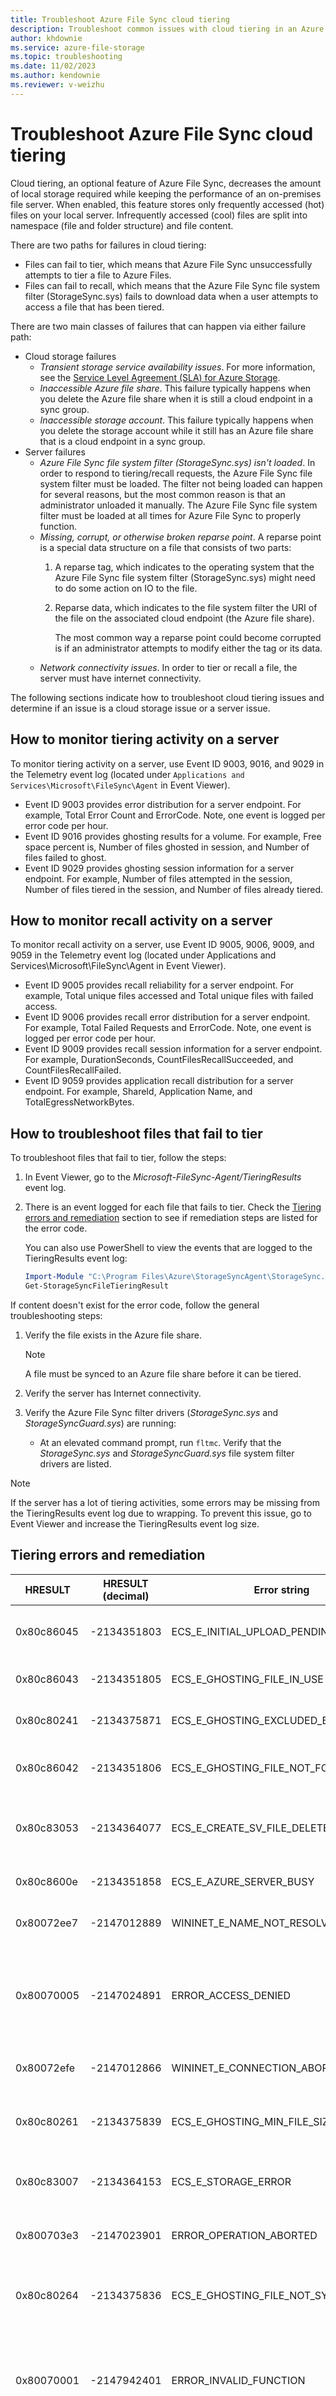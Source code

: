 ```yaml
---
title: Troubleshoot Azure File Sync cloud tiering
description: Troubleshoot common issues with cloud tiering in an Azure File Sync deployment.
author: khdownie
ms.service: azure-file-storage
ms.topic: troubleshooting
ms.date: 11/02/2023
ms.author: kendownie
ms.reviewer: v-weizhu
---
```

# Troubleshoot Azure File Sync cloud tiering

Cloud tiering, an optional feature of Azure File Sync, decreases the amount of local storage required while keeping the performance of an on-premises file server. When enabled, this feature stores only frequently accessed (hot) files on your local server. Infrequently accessed (cool) files are split into namespace (file and folder structure) and file content. 

There are two paths for failures in cloud tiering:

- Files can fail to tier, which means that Azure File Sync unsuccessfully attempts to tier a file to Azure Files.
- Files can fail to recall, which means that the Azure File Sync file system filter (StorageSync.sys) fails to download data when a user attempts to access a file that has been tiered.

There are two main classes of failures that can happen via either failure path:

- Cloud storage failures
    - *Transient storage service availability issues*. For more information, see the [Service Level Agreement (SLA) for Azure Storage](https://azure.microsoft.com/support/legal/sla/storage/v1_5/).
    - *Inaccessible Azure file share*. This failure typically happens when you delete the Azure file share when it is still a cloud endpoint in a sync group.
    - *Inaccessible storage account*. This failure typically happens when you delete the storage account while it still has an Azure file share that is a cloud endpoint in a sync group. 
- Server failures 
  - *Azure File Sync file system filter (StorageSync.sys) isn't loaded*. In order to respond to tiering/recall requests, the Azure File Sync file system filter must be loaded. The filter not being loaded can happen for several reasons, but the most common reason is that an administrator unloaded it manually. The Azure File Sync file system filter must be loaded at all times for Azure File Sync to properly function.
  - *Missing, corrupt, or otherwise broken reparse point*. A reparse point is a special data structure on a file that consists of two parts:
    1. A reparse tag, which indicates to the operating system that the Azure File Sync file system filter (StorageSync.sys) might need to do some action on IO to the file. 
    2. Reparse data, which indicates to the file system filter the URI of the file on the associated cloud endpoint (the Azure file share). 
        
       The most common way a reparse point could become corrupted is if an administrator attempts to modify either the tag or its data. 
  - *Network connectivity issues*. In order to tier or recall a file, the server must have internet connectivity.

The following sections indicate how to troubleshoot cloud tiering issues and determine if an issue is a cloud storage issue or a server issue.

## How to monitor tiering activity on a server

To monitor tiering activity on a server, use Event ID 9003, 9016, and 9029 in the Telemetry event log (located under `Applications and Services\Microsoft\FileSync\Agent` in Event Viewer).

- Event ID 9003 provides error distribution for a server endpoint. For example, Total Error Count and ErrorCode. Note, one event is logged per error code per hour.
- Event ID 9016 provides ghosting results for a volume. For example, Free space percent is, Number of files ghosted in session, and Number of files failed to ghost.
- Event ID 9029 provides ghosting session information for a server endpoint. For example, Number of files attempted in the session, Number of files tiered in the session, and Number of files already tiered.

## How to monitor recall activity on a server

To monitor recall activity on a server, use Event ID 9005, 9006, 9009, and 9059 in the Telemetry event log (located under Applications and Services\Microsoft\FileSync\Agent in Event Viewer).

- Event ID 9005 provides recall reliability for a server endpoint. For example, Total unique files accessed and Total unique files with failed access.
- Event ID 9006 provides recall error distribution for a server endpoint. For example, Total Failed Requests and ErrorCode. Note, one event is logged per error code per hour.
- Event ID 9009 provides recall session information for a server endpoint. For example, DurationSeconds, CountFilesRecallSucceeded, and CountFilesRecallFailed.
- Event ID 9059 provides application recall distribution for a server endpoint. For example, ShareId, Application Name, and TotalEgressNetworkBytes.

## How to troubleshoot files that fail to tier

To troubleshoot files that fail to tier, follow the steps:

1. In Event Viewer, go to the *Microsoft-FileSync-Agent/TieringResults* event log.
2. There is an event logged for each file that fails to tier. Check the [Tiering errors and remediation](#tiering-errors-and-remediation) section to see if remediation steps are listed for the error code.

    You can also use PowerShell to view the events that are logged to the TieringResults event log:

    ```powershell
    Import-Module "C:\Program Files\Azure\StorageSyncAgent\StorageSync.Management.ServerCmdlets.dll"
    Get-StorageSyncFileTieringResult
    ```

If content doesn't exist for the error code, follow the general troubleshooting steps:

1. Verify the file exists in the Azure file share.

    > [!NOTE]
    > A file must be synced to an Azure file share before it can be tiered.

1. Verify the server has Internet connectivity.
1. Verify the Azure File Sync filter drivers (*StorageSync.sys* and *StorageSyncGuard.sys*) are running:
   - At an elevated command prompt, run `fltmc`. Verify that the *StorageSync.sys* and *StorageSyncGuard.sys* file system filter drivers are listed.

> [!NOTE]
> If the server has a lot of tiering activities, some errors may be missing from the TieringResults event log due to wrapping. To prevent this issue, go to Event Viewer and increase the TieringResults event log size.

## Tiering errors and remediation

| HRESULT | HRESULT (decimal) | Error string | Issue | Remediation |
|---------|-------------------|--------------|-------|-------------|
| 0x80c86045 | -2134351803 | ECS_E_INITIAL_UPLOAD_PENDING | The file failed to tier because the initial upload is in progress. | No action required. The file will be tiered once the initial upload completes. |
| 0x80c86043 | -2134351805 | ECS_E_GHOSTING_FILE_IN_USE | The file failed to tier because it's in use. | No action required. The file will be tiered when it's no longer in use. |
| 0x80c80241 | -2134375871 | ECS_E_GHOSTING_EXCLUDED_BY_SYNC | The file failed to tier because it's excluded by sync. | No action required. Files in the sync exclusion list can't be tiered. |
| 0x80c86042 | -2134351806 | ECS_E_GHOSTING_FILE_NOT_FOUND | The file failed to tier because it wasn't found on the server. | No action required. If the error persists, check if the file exists on the server. |
| 0x80c83053 | -2134364077 | ECS_E_CREATE_SV_FILE_DELETED | The file failed to tier because it was deleted in the Azure file share. | No action required. The file should be deleted on the server when the next download sync session runs. |
| 0x80c8600e | -2134351858 | ECS_E_AZURE_SERVER_BUSY | The file failed to tier due to a network issue. | No action required. If the error persists, check network connectivity to the Azure file share. |
| 0x80072ee7 | -2147012889 | WININET_E_NAME_NOT_RESOLVED | The file failed to tier due to a network issue. | No action required. If the error persists, check network connectivity to the Azure file share. |
| 0x80070005 | -2147024891 | ERROR_ACCESS_DENIED | The file failed to tier due to access denied error. This error can occur if the file is located on a DFS-R read-only replication folder. | Azure File Sync doesn't support server endpoints in DFS-R read-only replication folders. See [planning guide](/azure/storage/file-sync/file-sync-planning#distributed-file-system-dfs) for more information. |
| 0x80072efe | -2147012866 | WININET_E_CONNECTION_ABORTED | The file failed to tier due to a network issue. | No action required. If the error persists, check network connectivity to the Azure file share. |
| 0x80c80261 | -2134375839 | ECS_E_GHOSTING_MIN_FILE_SIZE | The file failed to tier because the file size is less than the supported size. | The minimum supported file size is based on the file system cluster size (double file system cluster size). For example, if the file system cluster size is 4 KiB, the minimum file size is 8 KiB. |
| 0x80c83007 | -2134364153 | ECS_E_STORAGE_ERROR | The file failed to tier due to an Azure storage issue. | If the error persists, open a support request. |
| 0x800703e3 | -2147023901 | ERROR_OPERATION_ABORTED | The file failed to tier because it was recalled at the same time. | No action required. The file will be tiered when the recall completes and the file is no longer in use. |
| 0x80c80264 | -2134375836 | ECS_E_GHOSTING_FILE_NOT_SYNCED | The file failed to tier because it hasn't synced to the Azure file share. | No action required. The file will tier once it has synced to the Azure file share. |
| 0x80070001 | -2147942401 | ERROR_INVALID_FUNCTION | The file failed to tier because the cloud tiering filter driver (*storagesync.sys*) isn't running. | To resolve this issue, open an elevated command prompt and run the following command: `fltmc load storagesync`<br/>If the Azure File Sync filter driver fails to load when running the `fltmc` command, uninstall the Azure File Sync agent, restart the server, and reinstall the Azure File Sync agent. |
| 0x80070070 | -2147024784 | ERROR_DISK_FULL | The file failed to tier due to insufficient disk space on the volume where the server endpoint is located. | To resolve this issue, free at least 100 MiB of disk space on the volume where the server endpoint is located. |
| 0x80070490 | -2147023728 | ERROR_NOT_FOUND | The file failed to tier because it hasn't synced to the Azure file share. | No action required. The file will tier once it has synced to the Azure file share. |
| 0x80c80262 | -2134375838 | ECS_E_GHOSTING_UNSUPPORTED_RP | The file failed to tier because it's an unsupported reparse point. | If the file is a Data Deduplication reparse point, follow the steps in the [planning guide](/azure/storage/file-sync/file-sync-planning#data-deduplication) to enable Data Deduplication support. Files with reparse points other than Data Deduplication aren't supported and won't be tiered.  |
| 0x80c83052 | -2134364078 | ECS_E_CREATE_SV_STREAM_ID_<br/>MISMATCH | The file failed to tier because it has been modified. | No action required. The file will tier once the modified file has synced to the Azure file share. |
| 0x80c80269 | -2134375831 | ECS_E_GHOSTING_REPLICA_NOT_<br/>FOUND | The file failed to tier because it hasn't synced to the Azure file share. | No action required. The file will tier once it has synced to the Azure file share. |
| 0x80072ee2 | -2147012894 | WININET_E_TIMEOUT | The file failed to tier due to a network issue. | No action required. If the error persists, check network connectivity to the Azure file share. |
| 0x80c80017 | -2134376425 | ECS_E_SYNC_OPLOCK_BROKEN | The file failed to tier because it has been modified. | No action required. The file will tier once the modified file has synced to the Azure file share. |
| 0x800705aa | -2147023446 | ERROR_NO_SYSTEM_RESOURCES | The file failed to tier due to insufficient system resources. | If the error persists, investigate which application or kernel-mode driver is exhausting system resources. |
| 0x8e5e03fe | -1906441218 | JET_errDiskIO | The file failed to tier due to an I/O error when writing to the cloud tiering database. | If the error persists, run chkdsk on the volume and check the storage hardware. |
| 0x8e5e0442 | -1906441150 | JET_errInstanceUnavailable | The file failed to tier because the cloud tiering database isn't running. | To resolve this issue, restart the FileSyncSvc service or server. If the error persists, run chkdsk on the volume and check the storage hardware. |
| 0x80C80285 | -2134375803 | ECS_E_GHOSTING_SKIPPED_BY_<br/>CUSTOM_EXCLUSION_LIST | The file can't be tiered because the file type is excluded from tiering. | To tier files with this file type, modify the `GhostingExclusionList` registry setting in HKEY_LOCAL_MACHINE<br/>\SOFTWARE\Microsoft\Azure\StorageSync |
| 0x80C86050 | -2134351792 | ECS_E_REPLICA_NOT_READY_FOR_<br/>TIERING | The file failed to tier because the current sync mode is initial upload or reconciliation. | No action required. The file will be tiered once sync completes initial upload or reconciliation. |
| 0x80c8304e | -2134364082 | ECS_E_WORK_FRAMEWORK_ACTION_<br/>RETRY_NOT_SUPPORTED | An unexpected error occurred. | No action required. This error should automatically resolve. If the error persists for several days, create a support request. |
| 0x80c8309c | -2134364004 | ECS_E_CREATE_SV_BATCHED_CHANGE_<br/>DETECTION_FAILED | An unexpected error occurred. | No action required. This error should automatically resolve. If the error persists for several days, create a support request. |
| 0x8000ffff | -2147418113 | E_UNEXPECTED | An unexpected error occurred. | No action required. This error should automatically resolve. If the error persists for several days, create a support request. |
| 0x80c80220 | -2134375904 | ECS_E_SYNC_METADATA_IO_ERROR | The sync database has encountered an IO error. | No action required. This error should automatically resolve. If the error persists for several days, create a support request. |
| 0x80c830a7 | -2134363993 | ECS_E_AZURE_FILE_SNAPSHOT_LIMIT_<br/>REACHED | The Azure file snapshot limit has been reached. | Upgrade the Azure File Sync agent to the latest version. After upgrading the agent, run the `DeepScrubbingScheduledTask` located under \Microsoft\StorageSync. |
| 0x80c80367 | -2134375577 | ECS_E_FILE_SNAPSHOT_OPERATION_<br/>EXECUTION_MAX_ATTEMPTS_REACHED | An unexpected error occurred. | No action required. This error should automatically resolve. If the error persists for several days, create a support request. |
| 0x80c8306f | -2134364049 | ECS_E_ETAG_MISMATCH | An unexpected error occurred. | No action required. This error should automatically resolve. If the error persists for several days, create a support request. |
| 0x80c8304c | -2134364084 | ECS_E_ASYNC_POLLING_TIMEOUT | Timeout error occurred. | No action required. This error should automatically resolve. If the error persists for several days, create a support request. |
| 0x80070299 | -2147024231 | ERROR_FILE_SYSTEM_LIMITATION | An unexpected error occurred. | No action required. This error should automatically resolve. If the error persists for several days, create a support request. |
| 0x80c83054 | -2134364076 | ECS_E_CREATE_SV_UNKNOWN_<br/>GLOBAL_ID | An unexpected error occurred. | No action required. This error should automatically resolve. If the error persists for several days, create a support request. |
| 0x80c8309b | -2134364005 | ECS_E_CREATE_SV_PER_ITEM_CHANGE_<br/>DETECTION_FAILED | An unexpected error occurred. | No action required. This error should automatically resolve. If the error persists for several days, create a support request. |
| 0x80c83034 | -2134364108 | ECS_E_FORBIDDEN | Access is denied. | Please check the access policies on the storage account, and also check your proxy settings. [Learn more](/azure/storage/file-sync/file-sync-firewall-and-proxy#test-network-connectivity-to-service-endpoints). |
| 0x80070034 | -2147024844 | ERROR_DUP_NAME | An unexpected error occurred. | No action required. This error should automatically resolve. If the error persists for several days, create a support request. |
| 0x80071128 | -2147020504 | ERROR_INVALID_REPARSE_DATA | The data is corrupted and unreadable. | Run `chkdsk` on the volume. [Learn more](/windows-server/administration/windows-commands/chkdsk?tabs=event-viewer). |
| 0x8e5e0450 | -1906441136 | JET_errInvalidSesid | An unexpected error occurred. | No action required. This error should automatically resolve. If the error persists for several days, create a support request. |
| 0x80092004 | -2146885628 | CRYPT_E_NOT_FOUND | Certificate required for Azure File Sync authentication is missing. | Run this PowerShell command on the server to reset the certificate:<br/>`Reset-AzStorageSyncServerCertificate -ResourceGroupName <string> -StorageSyncServiceName <string>`. |
| 0x80c80020 | -2134376416 | ECS_E_CLUSTER_NOT_RUNNING | The Failover Cluster service is not running. | Verify the cluster service (clussvc) is running. [Learn more](../../../windows-server/high-availability/troubleshoot-cluster-service-fails-to-start.md). |
| 0x80c83036 | -2134364106 | ECS_E_NOT_FOUND | An unexpected error occurred. | No action required. This error should automatically resolve. If the error persists for several days, create a support request. |
| 0x801f0005 | -2145452027 | ERROR_FLT_INVALID_NAME_REQUEST | An unexpected error occurred. | No action required. This error should automatically resolve. If the error persists for several days, create a support request. |
| 0x80071126 | -2147020506 | ERROR_NOT_A_REPARSE_POINT | An internal error occurred. | No action required. This error should automatically resolve. If the error persists for several days, create a support request. |
| 0x80070718 | -2147023080 | ERROR_NOT_ENOUGH_QUOTA | Not enough server memory resources available to process this command. | Monitor memory usage on your server. [Learn more](/azure/storage/file-sync/file-sync-planning#recommended-system-resources). |
| 0x8007046a | -2147023766 | ERROR_NOT_ENOUGH_SERVER_<br/>MEMORY | Not enough server memory resources available to process this command. | Monitor memory usage on your server. [Learn more](/azure/storage/file-sync/file-sync-planning#recommended-system-resources). |
| 0x80070026 | -2147024858 | COR_E_ENDOFSTREAM | An external error occurred. | No action required. This error should automatically resolve. If the error persists for several days, create a support request. |
| 0x80131501 | -2146233087 | COR_E_SYSTEM | An external error occurred. | No action required. This error should automatically resolve. If the error persists for several days, create a support request. |
| 0x80c86040 | -2134351808 | ECS_E_AZURE_FILE_SHARE_INVALID_<br/>HEADER | An unexpected error occurred. | If the error persists for more than a day, create a support request. |
| 0x80c80339 | -2134375623 | ECS_E_CERT_DATE_INVALID | The server's SSL certificate is expired. | Check with your organization's tech support to get help. If you need further investigation, create a support request. |
| 0x80c80337 | -2134375625 | ECS_E_INVALID_CA | The server's SSL certificate was issued by a certificate authority that isn't trusted by this PC. | Check with your organization's tech support to get help. If you need further investigation, create a support request. |
| 0x80c80001 | -2134376447 | ECS_E_SYNC_INVALID_PROTOCOL_<br/>FORMAT | A connection with the service could not be established. | Please check and configure the proxy setting correctly or remove the proxy setting. [Learn more](/azure/storage/file-sync/file-sync-firewall-and-proxy#test-network-connectivity-to-service-endpoints). |
| 0x800706d9 | -2147023143 | EPT_S_NOT_REGISTERED | An external error occurred. | No action required. This error should automatically resolve. If the error persists for several days, create a support request. |
| 0x80070035 | -2147024843 | ERROR_BAD_NETPATH | An external error occurred. | No action required. This error should automatically resolve. If the error persists for several days, create a support request. |
| 0x80070571 | -2147023503 | ERROR_DISK_CORRUPT | The disk structure is corrupted and unreadable. | Run `chkdsk` on the volume. [Learn more](/windows-server/administration/windows-commands/chkdsk?tabs=event-viewer). |
| 0x8007052e | -2147023570 | ERROR_LOGON_FAILURE | Operation failed due to an authentication failure. | If the error persists for more than a day, create a support request. |
| 0x8002802b | -2147319765 | TYPE_E_ELEMENTNOTFOUND | An unexpected error occurred. | No action required. This error should automatically resolve. If the error persists for several days, create a support request. |
| 0x80072f00 | -2147012864 | WININET_E_FORCE_RETRY | A connection with the service could not be established. | No action required. This error should automatically resolve. If the error persists for several days, create a support request. |
| 0x80C86093 | -2134351785 | ECS_E_STABLEVERSION_SVID_CHECK_FAILED | The file can't be tiered due to a known issue. | No action required. Ignore the error and it will no longer appear once a fix is released. |

## How to troubleshoot files that fail to be recalled

To troubleshoot files that fail to recall, follow the steps:

1. In Event Viewer, go to the *Microsoft-FileSync-Agent/RecallResults* event log.
2. There is an event logged for each file that is recalled. If the `DataTransferHresult` field is 0, the file recall is successful. If the `DataTransferHresult` field has an error code, check the [Recall errors and remediation](#recall-errors-and-remediation) section to see if remediation steps are listed for the error code.

    You can also use PowerShell to view the events that are logged to the RecallResults event log:

    ```powershell
    Import-Module "C:\Program Files\Azure\StorageSyncAgent\StorageSync.Management.ServerCmdlets.dll"
    Get-StorageSyncFileRecallResult
    ```

If content doesn't exist for the error code, follow the general troubleshooting steps:

1. Verify the file exists in the Azure file share.
2. Verify the server has Internet connectivity.
3. Open the Services MMC snap-in and verify the Storage Sync Agent service (*FileSyncSvc*) is running.
4. Verify the Azure File Sync filter drivers (*StorageSync.sys* and *StorageSyncGuard.sys*) are running:
   - At an elevated command prompt, run `fltmc`. Verify that the *StorageSync.sys* and *StorageSyncGuard.sys* file system filter drivers are listed.

> [!NOTE]
> If the server has a lot of recall activities, some errors may be missing from the RecallResults event log due to wrapping. To prevent this issue, go to Event Viewer and increase the RecallResults event log size.

## Recall errors and remediation

| HRESULT | HRESULT (decimal) | Error string | Issue | Remediation |
|---------|-------------------|--------------|-------|-------------|
| 0x80070079 | -2147942521 | ERROR_SEM_TIMEOUT | The file failed to recall due to an I/O timeout. This issue can occur for several reasons: server resource constraints, poor network connectivity, or an Azure storage issue (for example, throttling). | No action required. If the error persists for several hours, please open a support case. |
| 0x80070036 | -2147024842 | ERROR_NETWORK_BUSY | The file failed to recall due to a network issue.  | If the error persists, check network connectivity to the Azure file share. |
| 0x80c80037 | -2134376393 | ECS_E_SYNC_SHARE_NOT_FOUND | The file failed to recall because the server endpoint was deleted. | To resolve this issue, see [Tiered files aren't accessible on the server after deleting a server endpoint](?tabs=portal1%252cazure-portal#tiered-files-are-not-accessible-on-the-server-after-deleting-a-server-endpoint). |
| 0x80070005 | -2147024891 | ERROR_ACCESS_DENIED | The file failed to recall due to an access denied error. This issue can occur if the firewall and virtual network settings on the storage account are enabled and the server does not have access to the storage account. | To resolve this issue, add the Server IP address or virtual network by following the steps documented in the [Configure firewall and virtual network settings](/azure/storage/file-sync/file-sync-deployment-guide?tabs=azure-portal#optional-configure-firewall-and-virtual-network-settings) section in the deployment guide. |
| 0x80c86002 | -2134351870 | ECS_E_AZURE_RESOURCE_NOT_FOUND | The file failed to recall because it's not accessible in the Azure file share. | To resolve this issue, verify the file exists in the Azure file share. If the file exists in the Azure file share, upgrade to the latest Azure File Sync [agent version](/azure/storage/file-sync/file-sync-release-notes#supported-versions). |
| 0x80c8305f | -2134364065 | ECS_E_EXTERNAL_STORAGE_ACCOUNT_<br/>AUTHORIZATION_FAILED | The file failed to recall due to authorization failure to the storage account. | To resolve this issue, verify [Azure File Sync has access to the storage account](/azure/storage/file-sync/file-sync-troubleshoot-sync-errors?tabs=portal1,azure-portal#troubleshoot-rbac). |
| 0x80c86030 | -2134351824 | ECS_E_AZURE_FILE_SHARE_NOT_FOUND | The file failed to recall because the Azure file share isn't accessible. | Verify the file share exists and is accessible. If the file share was deleted and recreated, perform the steps documented in the [Sync failed because the Azure file share was deleted and recreated](/azure/storage/file-sync/file-sync-troubleshoot-sync-errors?tabs=portal1,azure-portal#-2134375810) section to delete and recreate the sync group. |
| 0x800705aa | -2147023446 | ERROR_NO_SYSTEM_RESOURCES | The file failed to recall due to insufficient system resources. | If the error persists, investigate which application or kernel-mode driver is exhausting system resources. |
| 0x8007000e | -2147024882 | ERROR_OUTOFMEMORY | The file failed to recall due to insufficient memory. | If the error persists, investigate which application or kernel-mode driver is causing the low memory condition. |
| 0x80070070 | -2147024784 | ERROR_DISK_FULL | The file failed to recall due to insufficient disk space. | To resolve this issue, free up space on the volume by moving files to a different volume, increase the size of the volume, or force files to tier by using the `Invoke-StorageSyncCloudTiering` cmdlet. |
| 0x80072f8f | -2147012721 | WININET_E_DECODING_FAILED | The file failed to recall because the server was unable to decode the response from the Azure File Sync service. | This error typically occurs if a network proxy is modifying the response from the Azure File Sync service. Please check your proxy configuration. |
| 0x80090352 | -2146892974 | SEC_E_ISSUING_CA_UNTRUSTED | The file failed to recall because your organization is using a TLS terminating proxy or a malicious entity is intercepting the traffic between your server and the Azure File Sync service. | If you're certain this is expected (because your organization is using a TLS terminating proxy), follow the steps documented for error [CERT_E_UNTRUSTEDROOT](/azure/storage/file-sync/file-sync-troubleshoot-sync-errors#-2146762487) to resolve this issue. |
| 0x80c86047 | -2134351801 | ECS_E_AZURE_SHARE_SNAPSHOT_NOT_<br/>FOUND | The file failed to recall because it's referencing a version of the file which no longer exists in the Azure file share. | This issue can occur if the tiered file was restored from a backup of the Windows Server. To resolve this issue, restore the file from a snapshot in the Azure file share. |
| 0x80070032 | -2147024846 | ERROR_NOT_SUPPORTED | An internal error occurred. | Please upgrade to the latest Azure File Sync agent version. If the error persists after upgrading the agent, create a support request. |
| 0x80070006 | -2147024890 | ERROR_INVALID_HANDLE | An internal error occurred. | If the error persists for more than a day, create a support request. |
| 0x80c80310 | -2134375664 | ECS_E_INVALID_DOWNLOAD_RESPONSE | Azure File sync error. | If the error persists for more than a day, create a support request. |
| 0x8007045d | -2147023779 | ERROR_IO_DEVICE | An internal error occurred. | If the error persists for more than a day, create a support request. |
| 0x80c8604b | -2134351797 | ECS_E_AZURE_FILE_SHARE_FILE_NOT_<br/>FOUND | File not found in the file share. | You have likely performed an unsupported operation. [Learn more](/azure/storage/file-sync/file-sync-disaster-recovery-best-practices). Please find the original copy of the file and overwrite the tiered file in the server endpoint. |
| 0x80070021 | -2147024863 | ERROR_LOCK_VIOLATION | The process cannot access the file because another process has locked a portion of the file. | No action required. Once the application closes the handle to the file, recall should succeed. |
| 0x80c8604c | -2134351796 | ECS_E_AZURE_FILE_SNAPSHOT_NOT_<br/>FOUND_SYNC_PENDING | An internal error occurred. | No action required. If the error persists for more than a day, create a support request. Recall should succeed after the sync session completes. |
| 0x80c80312 | -2134375662 | ECS_E_DOWNLOAD_SESSION_STREAM_<br/>INTERRUPTED | Couldn't finish downloading files. Sync will try again later. | If the error persists, use the `Test-StorageSyncNetworkConnectivity` cmdlet to check network connectivity to the service endpoints. [Learn more](/azure/storage/file-sync/file-sync-firewall-and-proxy#test-network-connectivity-to-service-endpoints). |
| 0x80c8600c | -2134351860 | ECS_E_AZURE_INTERNAL_ERROR | The server encountered an internal error. | No action required. If the error persists for more than a day, create a support request. |
| 0x80c8600b | -2134351861 | ECS_E_AZURE_INVALID_RANGE | The server encountered an internal error. | No action required. If the error persists for more than a day, create a support request. |
| 0x8007045b | -2147023781 | ERROR_SHUTDOWN_IN_PROGRESS | A system shutdown is in progress. | No action required. If the error persists for more than a day, create a support request. |
| 0x80072efd | -2147012867 | WININET_E_CANNOT_CONNECT | A connection with the service could not be established. | Use the `Test-StorageSyncNetworkConnectivity` cmdlet to check network connectivity to the service endpoints. [Learn more](/azure/storage/file-sync/file-sync-firewall-and-proxy#test-network-connectivity-to-service-endpoints). |
| 0x80072f8f | -2147012721 | WININET_E_DECODING_FAILED | Firewall, proxy or gateway is blocking access to the PKI URLs, or the PKI servers are down. | Ensure the server can access the following URLs:<br/><br/>Public cloud endpoints:<br/><br/>https://www.microsoft.com/pki/mscorp/cps<br/>http://crl.microsoft.com/pki/mscorp/crl/<br/>http://mscrl.microsoft.com/pki/mscorp/crl/<br/>http://ocsp.msocsp.com<br/>http://ocsp.digicert.com/<br/>http://crl3.digicert.com/<br/><br/>Azure Government endpoints:<br/><br/>https://www.microsoft.com/pki/mscorp/cps<br/>http://crl.microsoft.com/pki/mscorp/crl/<br/>http://mscrl.microsoft.com/pki/mscorp/crl/<br/>http://ocsp.msocsp.com<br/>http://ocsp.digicert.com/<br/>http://crl3.digicert.com/<br/><br/>Once the Azure File Sync agent is installed, the PKI URL is used to download intermediate certificates required to communicate with the Azure File Sync service and Azure file share. The OCSP URL is used to check the status of a certificate. If the error persists for several days, create a support request. |
| 0x800703ee | -2147023890 | ERROR_FILE_INVALID | The volume for a file has been externally altered so that the opened file is no longer valid. | If the error persists for more than a day, create a support request. |
| 0x80c86048 | -2134351800 | ECS_E_AZURE_FILE_SNAPSHOT_NOT_<br/>FOUND | An internal error occurred. | You have likely performed an unsupported operation. [Learn more](/azure/storage/file-sync/file-sync-disaster-recovery-best-practices). Please find the original copy of the file and overwrite the tiered file in the server endpoint. |
| 0x80072f78 | -2147012744 | WININET_E_INVALID_SERVER_RESPONSE | A connection with the service could not be established. | Use the `Test-StorageSyncNetworkConnectivity` cmdlet to check network connectivity to the service endpoints. [Learn more](/azure/storage/file-sync/file-sync-firewall-and-proxy#test-network-connectivity-to-service-endpoints). |
| 0x8007139f | -2147019873 | ERROR_INVALID_STATE | An internal error occurred. | No action required. If the error persists for more than a day, create a support request. |
| 0x80070570 | -2147023504 | ERROR_FILE_CORRUPT | The file or directory is corrupted and unreadable. | Run chkdsk on the volume. [Learn more](/windows-server/administration/windows-commands/chkdsk?tabs=event-viewer). |
| 0x800705ad | -2147023443 | ERROR_WORKING_SET_QUOTA | Insufficient quota to complete the requested service. | Monitor memory usage on your server. If the error persists for more than a day, create a support request. |
| 0x80070008 | -2147024888 | ERROR_NOT_ENOUGH_MEMORY | Not enough memory resources are available to process this command. | Monitor memory usage on your server. If the error persists for more than a day, create a support request. |
| 0x80c80072 | -2134376334 | ECS_E_BAD_GATEWAY | A connection with the service could not be established. | Use the `Test-StorageSyncNetworkConnectivity` cmdlet to check network connectivity to the service endpoints. [Learn more](/azure/storage/file-sync/file-sync-firewall-and-proxy#test-network-connectivity-to-service-endpoints). |
| 0x80190193 | -2145844845 | HTTP_E_STATUS_FORBIDDEN | Forbidden (403) error occurred. | Update Azure file share access policy. [Learn more](/azure/role-based-access-control/built-in-roles). |
| 0x80c8604e | -2134351794 | ECS_E_AZURE_FILE_SNAPSHOT_NOT_<br/>FOUND_ON_CONFLICT_FILE | Unable to recall sync conflict loser file from Azure file share. | If this error is happening for a tiered file that is a sync conflict file, this file might not be needed by end users anymore. If the original file is available and valid, you may remove this file from the server endpoint. |
| 0x80c80075 | -2134376331 | ECS_E_ACCESS_TOKEN_CATASTROPHIC<br/>_FAILURE | An internal error occurred. | No action required. If the error persists for more than a day, create a support request. |
| 0x80c8005b | -2134376357 | ECS_E_AZURE_FILE_SERVICE_UNAVAILABLE | The Azure File Service is currently unavailable. | If the error persists for more than a day, create a support request. |
| 0x80c83099 | -2134364007 | ECS_E_PRIVATE_ENDPOINT_ACCESS_<br/>BLOCKED | Private endpoint configuration access blocked. | Check the private endpoint configuration and allow access to the Azure File Sync service. [Learn more](/azure/storage/file-sync/file-sync-firewall-and-proxy#test-network-connectivity-to-service-endpoints). |
| 0x80c86000 | -2134351872 | ECS_E_AZURE_AUTHENTICATION_FAILED | Server failed to authenticate the request. | Check the network configuration and make sure the storage account accepts the server IP address. You can do this by adding the server IP, adding the server's IP subnet, or adding the server vnet to the authorized access control list to access the storage account. [Learn more](/azure/storage/file-sync/file-sync-deployment-guide#optional-configure-firewall-and-virtual-network-settings). |
| 0x80072ef1 | -2147012879 | ERROR_WINHTTP_OPERATION_CANCELLED | A connection with the service could not be established. | If the error persists, use the `Test-StorageSyncNetworkConnectivity` cmdlet to check network connectivity to the service endpoints. [Learn more](/azure/storage/file-sync/file-sync-firewall-and-proxy#test-network-connectivity-to-service-endpoints). |
| 0x80c80338 | -2134375624 | ECS_E_CERT_CN_INVALID | The server's SSL certificate contains incorrect hostnames. The certificate can't be used to establish the SSL connection. | Check with your organization's tech support to get help. If you need further investigation, create a support request. |
| 0x80c8000c | -2134376436 | ECS_E_SYNC_UNKNOWN_URI | An internal error occurred. | No action required. If the error persists for more than a day, create a support request. |
| 0x80c8033a | -2134375622 | ECS_E_SECURITY_CHANNEL_ERROR | There was a problem validating the server's SSL certificate. | Check with your organization's tech support to get help. If you need further investigation, create a support request. |
| 0x80131509 | -2146233079 | COR_E_INVALIDOPERATION | An unexpected error occurred. | If the error persists for more than a day, create a support request. |
| 0x80c8603d | -2134351811 | ECS_E_AZURE_UNKNOWN_FAILURE | An unexpected error occurred. | No action required. If the error persists for more than a day, create a support request. |
| 0x80c8033f | -2134375617 | ECS_E_TOKEN_LIFETIME_IS_TOO_LONG | An internal error occurred. | No action required. If the error persists for more than a day, create a support request. |
| 0x80190190 | -2145844848 | HTTP_E_STATUS_BAD_REQUEST | A connection with the service could not be established. | No action required. If the error persists for more than a day, create a support request. |
| 0x80c86036 | -2134351818 | ECS_E_AZURE_FILE_PARENT_NOT_FOUND | The specified parent path for the file does not exist | You have likely performed an unsupported operation. [Learn more](/azure/storage/file-sync/file-sync-disaster-recovery-best-practices). Please find the original copy of the file and overwrite the tiered file in the server endpoint. |
| 0x80c86049 | -2134351799 | ECS_E_AZURE_SHARE_SNAPSHOT_FILE_<br/>NOT_FOUND | File not found in the share snapshot. | You have likely performed an unsupported operation. [Learn more](/azure/storage/file-sync/file-sync-disaster-recovery-best-practices). Please find the original copy of the file and overwrite the tiered file in the server endpoint. |
| 0x80c80311 | -2134375663 | ECS_E_DOWNLOAD_SESSION_HASH_<br/>CONFLICT | An internal error occurred. | If the error persists for more than a day, create a support request. |
| 0x800700a4 | -2147024732 | ERROR_MAX_THRDS_REACHED | An internal error occurred. | No action required. If the error persists for more than a day, create a support request. |
| 0x80070147 | -2147024569 | ERROR_OFFSET_ALIGNMENT_VIOLATION | An internal error occurred. | If the error persists for more than a day, create a support request. |
| 0x80090321 | -2146893023 | SEC_E_BUFFER_TOO_SMALL | An internal error occurred. | If the error persists for more than a day, create a support request. |
| 0x801901a0 | -2145844832 | HTTP_E_STATUS_RANGE_NOT_SATISFIABLE | An internal error occurred. | If the error persists for more than a day, create a support request. |
| 0x80c80066 | -2134376346 | ECS_E_CLUSTER_ID_MISMATCH | There is a mismatch between the cluster ID returned from cluster API and the cluster ID saved during the registration. | Please create a support request for further investigation of the issue. |
| 0x80c8032d | -2134375635 | ECS_E_PROXY_AUTH_REQUIRED | The proxy server used to access the internet needs your current credentials. | If your proxy requires authentication, update the proxy credentials. [Learn more](/azure/storage/file-sync/file-sync-firewall-and-proxy#proxy). |
| 0x8007007a | -2147024774 | ERROR_INSUFFICIENT_BUFFER | An internal error occurred. | No action required. If the error persists for more than a day, create a support request. |
| 0x8019012e | -2145844946 | HTTP_E_STATUS_REDIRECT | Azure File Sync does not support HTTP redirection. | Disable HTTP redirect on your proxy server or network device. |
| 0x800706be | -2147023170 | RPC_S_CALL_FAILED | An unknown error occurred. | If the error persists, use the `Test-StorageSyncNetworkConnectivity` cmdlet to check network connectivity to the service endpoints. [Learn more](/azure/storage/file-sync/file-sync-firewall-and-proxy#test-network-connectivity-to-service-endpoints). |
| 0x80072747 | -2147014841 | WSAENOBUFS | An internal error occurred. | If the error persists, use the `Test-StorageSyncNetworkConnectivity` cmdlet to check network connectivity to the service endpoints. [Learn more](/azure/storage/file-sync/file-sync-firewall-and-proxy#test-network-connectivity-to-service-endpoints). |
| 0x80C86093 | -2134351785 | ECS_E_STABLEVERSION_SVID_CHECK_FAILED | The file can't be recalled due to a known issue. | Copy the file manually from a different endpoint or the cloud share. If you can't copy the file manually, create a support ticket. |
| 0x80C80362 | -2134375582 | ECS_E_ITEM_PATH_COMPONENT_HAS_TRAILING_DOT | The file tiering or download failed because of a trailing dot in the path. | Rename the trailing dot in the folder or file name. |

## Tiered files are not accessible on the server after deleting a server endpoint

Tiered files on a server will become inaccessible if the files aren't recalled prior to deleting a server endpoint.

Errors are logged if tiered files aren't accessible:

- When syncing a file, error code -2147942467 (0x80070043 - ERROR_BAD_NET_NAME) is logged in the ItemResults event log.
- When recalling a file, error code -2134376393 (0x80c80037 - ECS_E_SYNC_SHARE_NOT_FOUND) is logged in the RecallResults event log.

Restoring access to your tiered files is possible if the following conditions are met:

- Server endpoint was deleted within the past 30 days.
- Cloud endpoint wasn't deleted.
- File share wasn't deleted.
- Sync group wasn't deleted.

If the conditions above are met, you can restore access to the files on the server by recreating the server endpoint at the same path on the server within the same sync group within 30 days.

If the conditions above aren't met, restoring access isn't possible as these tiered files on the server are now orphaned. Follow these instructions to remove the orphaned tiered files.

> [!NOTE]
>
> - When tiered files aren't accessible on the server, the full file should still be accessible if you access the Azure file share directly.
> - To prevent orphaned tiered files in the future, follow the steps documented in [Remove a server endpoint](/azure/storage/file-sync/file-sync-server-endpoint-delete) when deleting a server endpoint.

<a id="get-orphaned"></a>**How to get the list of orphaned tiered files**

1. Run the following PowerShell commands to list orphaned tiered files:

    ```powershell
    Import-Module "C:\Program Files\Azure\StorageSyncAgent\StorageSync.Management.ServerCmdlets.dll"
    $orphanFiles = Get-StorageSyncOrphanedTieredFiles -path <server endpoint path>
    $orphanFiles.OrphanedTieredFiles > OrphanTieredFiles.txt
    ```

1. Save the *OrphanTieredFiles.txt* output file in case files need to be restored from backup after they're deleted.

<a id="remove-orphaned"></a>**How to remove orphaned tiered files**

*Option 1: Delete the orphaned tiered files*

This option deletes the orphaned tiered files on the Windows Server but requires removing the server endpoint if it exists due to re-creation after 30 days or is connected to a different sync group. File conflicts will occur if files are updated on the Windows Server or Azure file share before the server endpoint is recreated.

1. Back up the Azure file share and server endpoint location.
2. Remove the server endpoint in the sync group (if it exists) by following the steps documented in [Remove a server endpoint](/azure/storage/file-sync/file-sync-server-endpoint-delete).

    > [!Warning]  
    > If the server endpoint isn't removed prior to using the `Remove-StorageSyncOrphanedTieredFiles` cmdlet, deleting the orphaned tiered file on the server will delete the full file in the Azure file share.

3. Run the following PowerShell commands to list orphaned tiered files:

    ```powershell
    Import-Module "C:\Program Files\Azure\StorageSyncAgent\StorageSync.Management.ServerCmdlets.dll"
    $orphanFiles = Get-StorageSyncOrphanedTieredFiles -path <server endpoint path>
    $orphanFiles.OrphanedTieredFiles > OrphanTieredFiles.txt
    ```

4. Save the *OrphanTieredFiles.txt* output file in case files need to be restored from backup after they're deleted.
5. Run the following PowerShell commands to delete orphaned tiered files:

    ```powershell
    Import-Module "C:\Program Files\Azure\StorageSyncAgent\StorageSync.Management.ServerCmdlets.dll"
    $orphanFilesRemoved = Remove-StorageSyncOrphanedTieredFiles -Path <folder path containing orphaned tiered files> -Verbose
    $orphanFilesRemoved.OrphanedTieredFiles > DeletedOrphanFiles.txt
    ```

    > [!NOTE]
    >
    > - Tiered files modified on the server that aren't synced to the Azure file share will be deleted.
    > - Tiered files that are accessible (not orphan) won't be deleted.
    > - Non-tiered files will remain on the server.

6. Optional: Recreate the server endpoint if deleted in step 3.

*Option 2: Mount the Azure file share and copy the files locally that are orphaned on the server*

This option doesn't require removing the server endpoint but requires sufficient disk space to copy the full files locally.

1. [Mount](/azure/storage/files/storage-how-to-use-files-windows?toc=/azure/storage/filesync/toc.json) the Azure file share on the Windows Server that has orphaned tiered files.
2. Run the following PowerShell commands to list orphaned tiered files:

    ```powershell
    Import-Module "C:\Program Files\Azure\StorageSyncAgent\StorageSync.Management.ServerCmdlets.dll"
    $orphanFiles = Get-StorageSyncOrphanedTieredFiles -path <server endpoint path>
    $orphanFiles.OrphanedTieredFiles > OrphanTieredFiles.txt
    ```

3. Use the *OrphanTieredFiles.txt* output file to identify orphaned tiered files on the server.
4. Overwrite the orphaned tiered files by copying the full file from the Azure file share to the Windows Server.

## How to troubleshoot files unexpectedly recalled on a server

Antivirus, backup, and other applications that read large numbers of files cause unintended recalls unless they respect the skip offline attribute and skip reading the content of those files. Skipping offline files for products that support this option helps avoid unintended recalls during operations like antivirus scans or backup jobs.

Consult with your software vendor to learn how to configure their solution to skip reading offline files.

Unintended recalls also might occur in other scenarios, like when you're browsing cloud-tiered files in File Explorer. This is likely to occur on Windows Server 2016 if the folder contains executable files. File Explorer was improved for Windows Server 2019 and later to better handle offline files.

> [!NOTE]
> Use Event ID 9059 in the Telemetry event log to determine which application(s) is causing recalls. This event provides application recall distribution for a server endpoint and is logged once an hour.

## Process exclusions for Azure File Sync

If you want to configure your antivirus or other applications to skip scanning for files accessed by Azure File Sync, configure the following process exclusions:

- *C:\Program Files\Azure\StorageSyncAgent\AfsAutoUpdater.exe*
- *C:\Program Files\Azure\StorageSyncAgent\FileSyncSvc.exe*
- *C:\Program Files\Azure\StorageSyncAgent\MAAgent\MonAgentLauncher.exe*
- *C:\Program Files\Azure\StorageSyncAgent\MAAgent\MonAgentHost.exe*
- *C:\Program Files\Azure\StorageSyncAgent\MAAgent\MonAgentManager.exe*
- *C:\Program Files\Azure\StorageSyncAgent\MAAgent\MonAgentCore.exe*
- *C:\Program Files\Azure\StorageSyncAgent\MAAgent\Extensions\XSyncMonitoringExtension\AzureStorageSyncMonitor.exe*

## TLS 1.2 required for Azure File Sync

You can view the TLS settings at your server by looking at the [registry settings](/windows-server/security/tls/tls-registry-settings).

If you're using a proxy, consult your proxy's documentation and ensure it's configured to use TLS 1.2.

## See also

- [Troubleshoot Azure File Sync agent installation and server registration](file-sync-troubleshoot-installation.md)
- [Troubleshoot Azure File Sync sync group management](file-sync-troubleshoot-sync-group-management.md)
- [Troubleshoot Azure File Sync sync errors](file-sync-troubleshoot-sync-errors.md)
- [Monitor Azure File Sync](/azure/storage/file-sync/file-sync-monitoring)
- [Troubleshoot Azure Files](files-troubleshoot.md)

[!INCLUDE [Azure Help Support](../../../includes/azure-help-support.md)]
